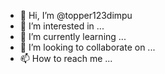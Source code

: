 - 👋 Hi, I’m @topper123dimpu
- 👀 I’m interested in ...
- 🌱 I’m currently learning ...
- 💞️ I’m looking to collaborate on ...
- 📫 How to reach me ...

<!---
topper123dimpu/topper123dimpu is a ✨ special ✨ repository because its `README.md` (this file) appears on your GitHub profile.
You can click the Preview link to take a look at your changes.
--->
